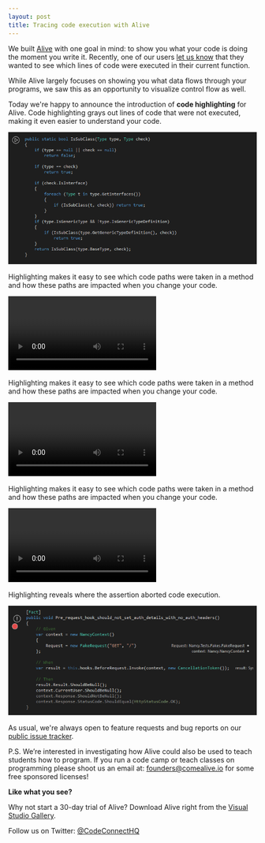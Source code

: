 ```yaml
---
layout: post
title: Tracing code execution with Alive
---
```


We built [Alive](http://comealive.io) with one goal in mind: to show you what your code is doing the moment you write it. Recently, one of our users [let us know](https://github.com/CodeConnect/AliveFeedback/issues/44) that they wanted to see which lines of code were executed in their current function. 

While Alive largely focuses on showing you what data flows through your programs, we saw this as an opportunity to visualize control flow as well.


Today we're happy to announce the introduction of **code highlighting** for Alive. Code highlighting grays out lines of code that were not executed, making it even easier to understand your code. 

![GIF that shows before and after the highlighting](/images/Highlighting/highlighting.gif)

Highlighting makes it easy to see which code paths were taken in a method and how these paths are impacted when you change your code.

<video autoplay loop preload>
		<source src="https://codeconnectcdn.blob.core.windows.net/cdn/blog/highlighting-video.mp4" type="video/mp4">
		<source src="https://codeconnectcdn.blob.core.windows.net/cdn/blog/highlighting-video.webm" type="video/webm">
</video>

Highlighting makes it easy to see which code paths were taken in a method and how these paths are impacted when you change your code.

<video autoplay loop preload>
		<source src="https://codeconnectcdn.blob.core.windows.net/cdn/blog/highlighting_binary.mp4" type="video/mp4">
		<source src="https://codeconnectcdn.blob.core.windows.net/cdn/blog/highlighting_binary.webm" type="video/webm">
</video>

Highlighting makes it easy to see which code paths were taken in a method and how these paths are impacted when you change your code.

<video autoplay loop preload>
		<source src="https://codeconnectcdn.blob.core.windows.net/cdn/blog/highlighting-editing.mp4" type="video/mp4">
		<source src="https://codeconnectcdn.blob.core.windows.net/cdn/blog/highlighting-editing.webm" type="video/webm">
</video>

Highlighting reveals where the assertion aborted code execution.

![Screenshot that shows behavior with exception](/images/Highlighting/highlighting-with-exception.png)


As usual, we're always open to feature requests and bug reports on our [public issue tracker](http://github.com/CodeConnect/AliveFeedback/). 


P.S. We’re interested in investigating how Alive could also be used to teach students how to program. If you run a code camp or teach classes on programming please shoot us an email at: founders@comealive.io for some free sponsored licenses!



**Like what you see?**

Why not start a 30-day trial of Alive? Download Alive right from the [Visual Studio Gallery](https://visualstudiogallery.msdn.microsoft.com/4af8eb1a-c64f-4da8-9bf0-6835cf3e95c8).

Follow us on Twitter: [@CodeConnectHQ](https://twitter.com/codeconnecthq)
